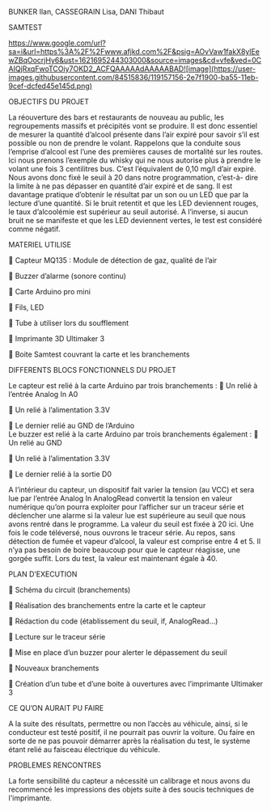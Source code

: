 BUNKER Ilan, CASSEGRAIN Lisa, DANI Thibaut

SAMTEST

https://www.google.com/url?sa=i&url=https%3A%2F%2Fwww.afjkd.com%2F&psig=AOvVaw1fakX8ylEewZBqOocrjHy6&ust=1621695244303000&source=images&cd=vfe&ved=0CAIQjRxqFwoTCOiy7OKD2_ACFQAAAAAdAAAAABAD![image](https://user-images.githubusercontent.com/84515836/119157156-2e7f1900-ba55-11eb-9cef-dcfed45e145d.png)

OBJECTIFS DU PROJET


La réouverture des bars et restaurants de nouveau au public, les regroupements massifs et précipités vont se produire. Il est donc essentiel de mesurer la quantité d’alcool présente dans l’air expiré pour savoir s’il est possible ou non de prendre le volant. 
Rappelons que la conduite sous l’emprise d’alcool est l’une des premières causes de mortalité sur les routes. Ici nous prenons l’exemple du whisky qui ne nous autorise plus à prendre le volant une fois 3 centilitres bus. C’est l’équivalent de 0,10 mg/l d’air expiré. Nous avons donc fixé le seuil à 20 dans notre programmation, c’est-à- dire la limite à ne pas dépasser en quantité d’air expiré et de sang. 
Il est davantage pratique d’obtenir le résultat par un son ou un LED que par la lecture d’une quantité.
 Si le bruit retentit et que les LED deviennent rouges, le taux d’alcoolémie est supérieur au seuil autorisé.  A l’inverse, si aucun bruit ne se manifeste et que les LED deviennent vertes, le test est considéré comme négatif. 

MATERIEL UTILISE


	Capteur MQ135 : Module de détection de gaz, qualité de l’air

	Buzzer d’alarme (sonore continu)

	Carte Arduino pro mini

	Fils, LED

	Tube à utiliser lors du soufflement

	Imprimante 3D Ultimaker 3

	Boite Samtest couvrant la carte et les branchements




DIFFERENTS BLOCS FONCTIONNELS DU PROJET 


Le capteur est relié à la carte Arduino par trois branchements :
	Un relié à l’entrée Analog In A0

	 Un relié à l’alimentation 3.3V 

	 Le dernier relié au GND de l’Arduino  
Le buzzer est relié à la carte Arduino par trois branchements également : 
	  Un relié au GND 

	 Un relié à l’alimentation 3.3V 

	Le dernier relié à la sortie D0 

A l’intérieur du capteur, un dispositif fait varier la tension (au VCC) et sera lue par l’entrée Analog In
AnalogRead convertit la tension en valeur numérique qu’on pourra exploiter pour l’afficher sur un traceur série et déclencher une alarme si la valeur lue est supérieure au seuil que nous avons rentré dans le programme. La valeur du seuil est fixée à 20 ici. 
Une fois le code téléversé, nous ouvrons le traceur série. Au repos, sans détection de fumée et vapeur d’alcool, la valeur est comprise entre 4 et 5. Il n’ya pas besoin de boire beaucoup pour que le capteur réagisse, une gorgée suffit. Lors du test, la valeur est maintenant égale à 40.

PLAN D’EXECUTION


	Schéma du circuit (branchements) 

	Réalisation des branchements entre la carte et le capteur

	Rédaction du code (établissement du seuil, if, AnalogRead…)

	Lecture sur le traceur série

	Mise en place d’un buzzer pour alerter le dépassement du seuil

	Nouveaux branchements

	Création d’un tube et d’une boite à ouvertures avec l’imprimante Ultimaker 3



CE QU’ON AURAIT PU FAIRE


A la suite des résultats, permettre ou non l’accès au véhicule, ainsi, si le conducteur est testé positif, il ne pourrait pas ouvrir la voiture. Ou faire en sorte de ne pas pouvoir démarrer après la réalisation du test, le système étant relié au faisceau électrique du véhicule.

PROBLEMES RENCONTRES


La forte sensibilité du capteur a nécessité un calibrage et nous avons du recommencé les impressions des objets suite à des soucis techniques de l'imprimante.

